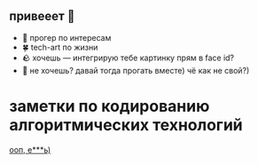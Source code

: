 ## привееет 👋

- 🌱 прогер по интересам
- 🍀 tech-art по жизни
- 🪨 хочешь — интегрирую тебе картинку прям в face id?
- 🌹 не хочешь? давай тогда прогать вместе) чё как не свой?)

# заметки по кодированию алгоритмических технологий

[ооп, е***ь)](https://github.com/mykek265/mykek265/blob/main/%D1%88%D0%B0%D0%B1%D0%BB%D0%BE%D0%BD%D1%8B_%D0%BF%D1%80%D0%BE%D0%B5%D0%BA%D1%82%D0%B8%D1%80%D0%BE%D0%B2%D0%B0%D0%BD%D0%B8%D1%8F/%D1%88%D0%B0%D0%B1%D0%BB%D0%BE%D0%BD%D1%8B_%D0%BF%D1%80%D0%BE%D0%B5%D0%BA%D1%82%D0%B8%D1%80%D0%BE%D0%B2%D0%BD%D0%B8%D1%8F.md)

